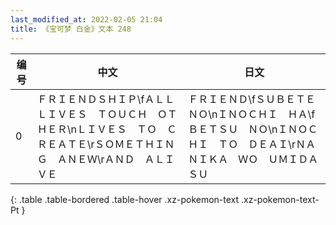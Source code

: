 ```yaml
---
last_modified_at: 2022-02-05 21:04
title: 《宝可梦 白金》文本 248
---
```

| 编号 | 中文 | 日文 |
| ---- | ---- | ---- |
| 0 | ＦＲＩＥＮＤＳＨＩＰ\fＡＬＬ　ＬＩＶＥＳ　ＴＯＵＣＨ　ＯＴＨＥＲ\nＬＩＶＥＳ　ＴＯ　ＣＲＥＡＴＥ\rＳＯＭＥＴＨＩＮＧ　ＡＮＥＷ\rＡＮＤ　ＡＬＩＶＥ | ＦＲＩＥＮＤ\fＳＵＢＥＴＥ　ＮＯ\nＩＮＯＣＨＩ　ＨＡ\fＢＥＴＳＵ　ＮＯ\nＩＮＯＣＨＩ　ＴＯ　ＤＥＡＩ\rＮＡＮＩＫＡ　ＷＯ　ＵＭＩＤＡＳＵ |
{: .table .table-bordered .table-hover .xz-pokemon-text .xz-pokemon-text-Pt }